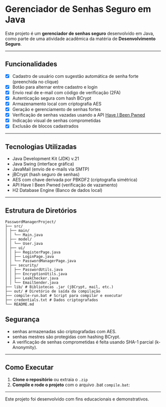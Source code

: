 
#  Gerenciador de Senhas Seguro em Java

Este projeto é um **gerenciador de senhas seguro** desenvolvido em Java, como parte de uma atividade acadêmica da matéria de **Desenvolvimento Seguro**.

---

##  Funcionalidades

- [x] Cadastro de usuário com sugestão automática de senha forte (preenchida no clique)
- [x] Botão para alternar entre cadastro e login
- [x] Envio real de e-mail com código de verificação (2FA)
- [x] Autenticação segura com hash BCrypt
- [x] Armazenamento local com criptografia AES
- [x] Geração e gerenciamento de senhas fortes
- [x] Verificação de senhas vazadas usando a API [Have I Been Pwned](https://haveibeenpwned.com/)
- [x] Indicação visual de senhas comprometidas
- [x] Exclusão de blocos cadastrados

---

##  Tecnologias Utilizadas

- Java Development Kit (JDK) v.21
- Java Swing (interface gráfica)
- JavaMail (envio de e-mails via SMTP)
- jBCrypt (hash seguro de senhas)
- AES com chave derivada por PBKDF2 (criptografia simétrica)
- API Have I Been Pwned (verificação de vazamento)
- H2 Database Engine (Banco de dados local)

---

##  Estrutura de Diretórios

```
PasswordManagerProject/
├── src/
│ ├── main/
│ │ └── Main.java
│ ├── model/
│ │ └── User.java
│ ├── ui/
│ │ ├── RegisterPage.java
│ │ ├── LoginPage.java
│ │ └── PasswordManagerPage.java
│ ├── security/
│ │ ├── PasswordUtils.java
│ │ ├── EncryptionUtils.java
│ │ ├── LeakChecker.java
│ │ └── EmailSender.java
├── lib/ # Bibliotecas .jar (jBCrypt, mail, etc.)
├── out/ # Diretório de saída da compilação
├── compile-run.bat # Script para compilar e executar
├── credentials.txt # Dados criptografados
└── README.md
```

##  Segurança

- senhas armazenadas são criptografadas com AES.
- senhas mestres são protegidas com hashing BCrypt.
- A verificação de senhas comprometidas é feita usando SHA-1 parcial (k-Anonymity).

---

##  Como Executar

1. **Clone o repositório** ou extraia o `.zip`
2. **Compile e rode o projeto** com o arquivo .bat `compile.bat`:

---

Este projeto foi desenvolvido com fins educacionais e demonstrativos. 
